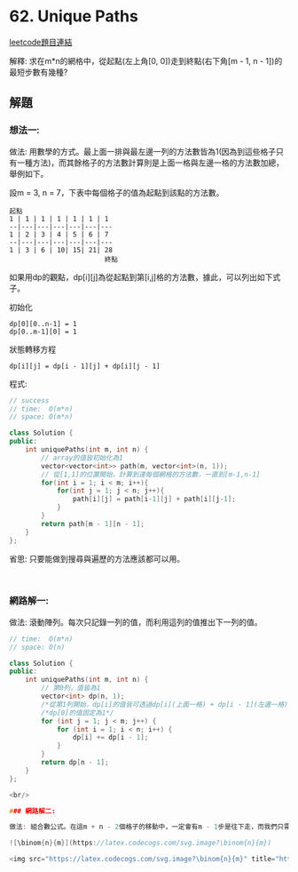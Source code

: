 # 62. Unique Paths

[leetcode題目連結](https://leetcode.com/problems/unique-paths/submissions/)

解釋: 求在m*n的網格中，從起點(左上角[0, 0])走到終點(右下角[m - 1, n - 1])的最短步數有幾種?

## 解題

### 想法一:

做法: 用數學的方式。最上面一排與最左邊一列的方法數皆為1(因為到這些格子只有一種方法)，而其餘格子的方法數計算則是上面一格與左邊一格的方法數加總，舉例如下。 

設m = 3, n = 7，下表中每個格子的值為起點到該點的方法數。

```
起點
1 | 1 | 1 | 1 | 1 | 1 | 1  
--|---|---|---|---|---|---
1 | 2 | 3 | 4 | 5 | 6 | 7  
--|---|---|---|---|---|---
1 | 3 | 6 | 10| 15| 21| 28
                        終點
```

如果用dp的觀點，dp[i][j]為從起點到第[i,j]格的方法數，據此，可以列出如下式子。

初始化
```
dp[0][0..n-1] = 1
dp[0..m-1][0] = 1
```

狀態轉移方程
```
dp[i][j] = dp[i - 1][j] + dp[i][j - 1]
```

程式:

```c++
// success
// time:  O(m*n)
// space: O(m*n)

class Solution {
public:
    int uniquePaths(int m, int n) {
        // array的值皆初始化為1
        vector<vector<int>> path(m, vector<int>(n, 1));
        // 從[1,1]的位置開始，計算到達每個網格的方法數，一直到[m-1,n-1]
        for(int i = 1; i < m; i++){
            for(int j = 1; j < n; j++){
                path[i][j] = path[i-1][j] + path[i][j-1];
            }
        }
        return path[m - 1][n - 1];
    }
};
```

省思: 只要能做到搜尋與遍歷的方法應該都可以用。

<br/>

### 網路解一:

做法: 滾動陣列。每次只記錄一列的值，而利用這列的值推出下一列的值。

```c++
// time:  O(m*n)
// space: O(n)

class Solution {
public:
    int uniquePaths(int m, int n) {
        // 第0列，值皆為1
        vector<int> dp(n, 1);
        /*從第1列開始，dp[i]的值皆可透過dp[i](上面一格) + dp[i - 1](左邊一格)得到*/
        /*dp[0]的值固定為1*/
        for (int j = 1; j < m; j++) {
            for (int i = 1; i < n; i++) {
                dp[i] += dp[i - 1];
            }
        }
        return dp[n - 1];
    }
};

<br/>

### 網路解二:

做法: 組合數公式。在這m + n - 2個格子的移動中，一定會有m - 1步是往下走，而我們只需求向下走的方法有幾種即可。套用公式，得C m + n - 2取m - 1

![\binom{n}{m}](https://latex.codecogs.com/svg.image?\binom{n}{m})

<img src="https://latex.codecogs.com/svg.image?\binom{n}{m}" title="https://latex.codecogs.com/svg.image?\binom{n}{m}" />
